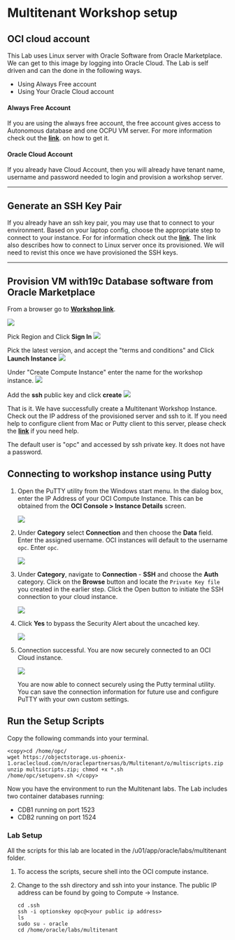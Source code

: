 #  Multitenant Workshop setup

## OCI cloud account

This Lab uses Linux server with Oracle Software from Oracle Marketplace. We can get to this image by logging into Oracle Cloud.  The Lab is self driven and can the done in the following ways.

- Using Always Free account
- Using Your Oracle Cloud account


#### Always Free Account
If you are using the always free account, the free account gives access to Autonomous database and one OCPU VM server. For more information check out the  **[link](https://docs.cloud.oracle.com/en-us/iaas/Content/FreeTier/resourceref.htm)**. on how to get it.

#### Oracle Cloud Account
If you already have Cloud Account, then you will already have tenant name, username and password needed to login and provision a workshop server.


------------------------------------------------------------------------



## Generate an SSH Key Pair

If you already have an ssh key pair, you may use that to connect to your environment. Based on your laptop config, choose the appropriate step to connect to your instance.
For for information check out the **[link](https://github.com/oracle/learning-library/blob/master/common/labs/generate-ssh-key/generate-ssh-keys.md)**.
 The link also describes how to connect to Linux server once its provisioned. We will need to revist this once we have provisioned the SSH keys.




------



## Provision VM with19c Database software from Oracle Marketplace

From a browser go to **[ Workshop link]( https://cloudmarketplace.oracle.com/marketplace/listing/74094332)**.

![](images/GetApp.png " ")

Pick Region and Click **Sign In**
![](images/signIn.png " ")

Pick the latest version, and accept the "terms and conditions" and Click  **Launch Instance**
![](images/LaunchInstance.png " ")

Under "Create Compute Instance" enter the name for the workshop instance.
![](images/createName.png " ")

Add the **ssh** public key  and click **create**
![](images/addSSH.png " ")



That is it. We have successfully create a Multitenant Workshop Instance.
Check out the IP address of the provisioned server and ssh to it.
If you need help to configure client from Mac or Putty client to this server, please check the **[link](https://github.com/oracle/learning-library/blob/master/common/labs/generate-ssh-key/generate-ssh-keys.md)** if you need help.

The default user is "opc" and accessed by ssh private key. It does not have a password.

## Connecting to workshop instance using Putty
1.  Open the PuTTY utility from the Windows start menu.   In the dialog box, enter the IP Address of your OCI Compute Instance.  This can be obtained from the **OCI Console > Instance Details** screen.

    ![](images/keylab-023.png " ")

2.  Under **Category** select **Connection** and then choose the **Data** field.  Enter the assigned username.  OCI instances will default to the username ```opc```.  Enter ```opc```.

    ![](images/keylab-024.png " ")

3.  Under **Category**, navigate to **Connection** - **SSH** and choose the **Auth** category.   Click on the **Browse** button and locate the ```Private Key file``` you created in the earlier step.   Click the Open button to initiate the SSH connection to your cloud instance.

    ![](images/keylab-025.png " ")

4.  Click **Yes** to bypass the Security Alert about the uncached key.

    ![](images/keylab-026.png " ")

5.  Connection successful.   You are now securely connected to an OCI Cloud instance.

    ![](images/keylab-027.png " ")

    You are now able to connect securely using the Putty terminal utility.   You can save the connection information for future use and configure PuTTY with your own custom settings.

## Run the Setup Scripts

 Copy the following commands into your terminal.
   ```
   <copy>cd /home/opc/
   wget https://objectstorage.us-phoenix-1.oraclecloud.com/n/oraclepartnersas/b/Multitenant/o/multiscripts.zip
   unzip multiscripts.zip; chmod +x *.sh
   /home/opc/setupenv.sh </copy>
   ````
   Now you have the environment to run the Multitenant labs.
The Lab includes two container databases running:

- CDB1 running on port 1523
- CDB2 running on port 1524

### Lab Setup

All the scripts for this lab are located in the /u01/app/oracle/labs/multitenant folder.

1. To access the scripts, secure shell into the OCI compute instance.

2. Change to the ssh directory and ssh into your instance. The public IP address can be found by going to Compute -> Instance.

   ```
   cd .ssh
   ssh -i optionskey opc@<your public ip address>
   ls
   sudo su - oracle
   cd /home/oracle/labs/multitenant
   ```
